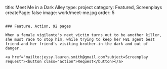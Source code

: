 title: Meet Me in a Dark Alley
type: project
category: Featured, Screenplays
createPage: false
image: work/meet-me.jpg
order: 5

~~~

### Feature, Action, 92 pages

When a female vigilante's next victim turns out to be another killer, she must race to stop him, while trying to keep her FBI agent best friend—and her friend's visiting brother—in the dark and out of danger.

<a href="mailto:jessy.lauren.smith@gmail.com?subject=Screenplay request"><button class="action">Request</button></a>